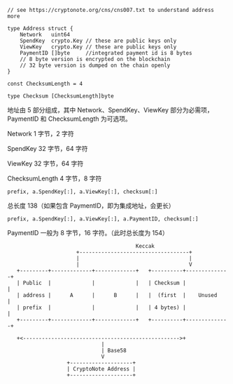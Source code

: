 ```
// see https://cryptonote.org/cns/cns007.txt to understand address more
```

```
type Address struct {
    Network   uint64
    SpendKey  crypto.Key // these are public keys only
    ViewKey   crypto.Key // these are public keys only
    PaymentID []byte     //integrated payment id is 8 bytes
    // 8 byte version is encrypted on the blockchain
    // 32 byte version is dumped on the chain openly
}

const ChecksumLength = 4

type Checksum [ChecksumLength]byte
```

地址由 5 部分组成，其中 Network、SpendKey、ViewKey 部分为必需项，PaymentID 和 ChecksumLength 为可选项。

Network 1 字节，2 字符

SpendKey 32 字节，64 字符

ViewKey 32 字节，64 字符

ChecksumLength 4 字节，8 字符

```
prefix, a.SpendKey[:], a.ViewKey[:], checksum[:]
```

总长度 138（如果包含 PaymentID，即为集成地址，会更长）

```
prefix, a.SpendKey[:], a.ViewKey[:], a.PaymentID, checksum[:]
```

PaymentID 一般为 8 字节，16 字符。（此时总长度为 154）

```
                                         Keccak
                      +-----------------------------------+
                      |                                   |
                      |                                   V
   +---------+-------------+-------------+   +----------+--------------+
   | Public  |             |             |   | Checksum |              |
   | address |      A      |      B      |   |  (first  |    Unused    |
   | prefix  |             |             |   | 4 bytes) |              |
   +---------+-------------+-------------+   +----------+--------------+

   +<-------------------------------------------------->+
                              |
                              | Base58
                              V
                   +--------------------+
                   | CryptoNote Address |
                   +--------------------+
```



